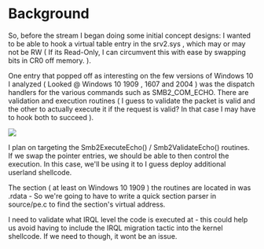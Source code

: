 # Background

So, before the stream I began doing some initial concept designs: I wanted to be able to hook a virtual table entry in the srv2.sys , which may or may not be RW ( If its Read-Only, I can circumvent this with ease by swapping bits in CR0 off memory. ).

One entry that popped off as interesting on the few versions of Windows 10 I analyzed ( Looked @ Windows 10 1909 , 1607 and 2004 ) was the dispatch handlers for the various commands such as SMB2_COM_ECHO. There are validation and execution routines ( I guess to validate the packet is valid and the other to actually execute it if the request is valid? In that case I may have to hook both to succeed ).

![](https://i.imgur.com/Ymy9qWB.png)

I plan on targeting the Smb2ExecuteEcho() / Smb2ValidateEcho() routines. If we swap the pointer entries, we should be able to then control the execution. In this case, we'll be using it to I guess deploy additional userland shellcode.

The section ( at least on Windows 10 1909 ) the routines are located in was .rdata - So we're going to have to write a quick section parser in source/pe.c to find the section's virtual address.

I need to validate what IRQL level the code is executed at - this could help us avoid having to include the IRQL migration tactic into the kernel shellcode. If we need to though, it wont be an issue. 
